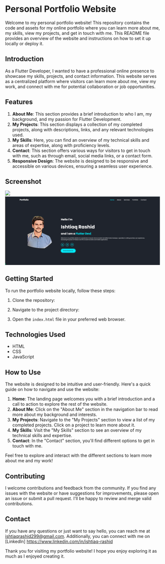 # Personal Portfolio Website

Welcome to my personal portfolio website! This repository contains the code and assets for my online portfolio where you can learn more about me, my skills, view my projects, and get in touch with me. This README file provides an overview of the website and instructions on how to set it up locally or deploy it.

## Introduction
As a Flutter Developer, I wanted to have a professional online presence to showcase my skills, projects, and contact information. This website serves as a centralized platform where visitors can learn more about me, view my work, and connect with me for potential collaboration or job opportunities.

## Features
1. **About Me**: This section provides a brief introduction to who I am, my background, and my passion for Flutter Development.
2. **My Projects**: This section displays a collection of my completed projects, along with descriptions, links, and any relevant technologies used.
3. **My Skills**: Here, you can find an overview of my technical skills and areas of expertise, along with proficiency levels.
4. **Contact**: This section offers various ways for visitors to get in touch with me, such as through email, social media links, or a contact form.
5. **Responsive Design**: The website is designed to be responsive and accessible on various devices, ensuring a seamless user experience.

## Screenshot

<img src="demo.png">
<br>
<img src="demo1.png">

## Getting Started
To run the portfolio website locally, follow these steps:

1. Clone the repository:

2. Navigate to the project directory:

3. Open the `index.html` file in your preferred web browser.

## Technologies Used
- HTML
- CSS
- JavaScript

## How to Use
The website is designed to be intuitive and user-friendly. Here's a quick guide on how to navigate and use the website:

1. **Home**: The landing page welcomes you with a brief introduction and a call to action to explore the rest of the website.
2. **About Me**: Click on the "About Me" section in the navigation bar to read more about my background and interests.
3. **My Projects**: Navigate to the "My Projects" section to view a list of my completed projects. Click on a project to learn more about it.
4. **My Skills**: Visit the "My Skills" section to see an overview of my technical skills and expertise.
5. **Contact**: In the "Contact" section, you'll find different options to get in touch with me.

Feel free to explore and interact with the different sections to learn more about me and my work!

## Contributing
I welcome contributions and feedback from the community. If you find any issues with the website or have suggestions for improvements, please open an issue or submit a pull request. I'll be happy to review and merge valid contributions.

## Contact
If you have any questions or just want to say hello, you can reach me at ishtiaqrashid299@gmail.com. Additionally, you can connect with me on [LinkedIn] https://www.linkedin.com/in/ishtiaq-rashid

Thank you for visiting my portfolio website! I hope you enjoy exploring it as much as I enjoyed creating it.
